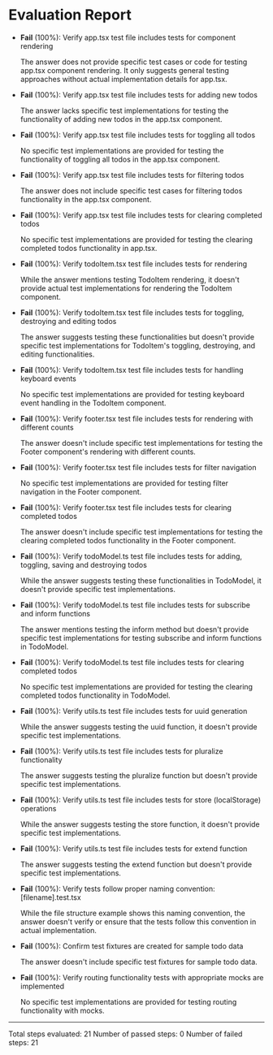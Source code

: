 # Evaluation Report

- **Fail** (100%): Verify app.tsx test file includes tests for component rendering

    The answer does not provide specific test cases or code for testing app.tsx component rendering. It only suggests general testing approaches without actual implementation details for app.tsx.

- **Fail** (100%): Verify app.tsx test file includes tests for adding new todos

    The answer lacks specific test implementations for testing the functionality of adding new todos in the app.tsx component.

- **Fail** (100%): Verify app.tsx test file includes tests for toggling all todos

    No specific test implementations are provided for testing the functionality of toggling all todos in the app.tsx component.

- **Fail** (100%): Verify app.tsx test file includes tests for filtering todos

    The answer does not include specific test cases for filtering todos functionality in the app.tsx component.

- **Fail** (100%): Verify app.tsx test file includes tests for clearing completed todos

    No specific test implementations are provided for testing the clearing completed todos functionality in app.tsx.

- **Fail** (100%): Verify todoItem.tsx test file includes tests for rendering

    While the answer mentions testing TodoItem rendering, it doesn't provide actual test implementations for rendering the TodoItem component.

- **Fail** (100%): Verify todoItem.tsx test file includes tests for toggling, destroying and editing todos

    The answer suggests testing these functionalities but doesn't provide specific test implementations for TodoItem's toggling, destroying, and editing functionalities.

- **Fail** (100%): Verify todoItem.tsx test file includes tests for handling keyboard events

    No specific test implementations are provided for testing keyboard event handling in the TodoItem component.

- **Fail** (100%): Verify footer.tsx test file includes tests for rendering with different counts

    The answer doesn't include specific test implementations for testing the Footer component's rendering with different counts.

- **Fail** (100%): Verify footer.tsx test file includes tests for filter navigation

    No specific test implementations are provided for testing filter navigation in the Footer component.

- **Fail** (100%): Verify footer.tsx test file includes tests for clearing completed todos

    The answer doesn't include specific test implementations for testing the clearing completed todos functionality in the Footer component.

- **Fail** (100%): Verify todoModel.ts test file includes tests for adding, toggling, saving and destroying todos

    While the answer suggests testing these functionalities in TodoModel, it doesn't provide specific test implementations.

- **Fail** (100%): Verify todoModel.ts test file includes tests for subscribe and inform functions

    The answer mentions testing the inform method but doesn't provide specific test implementations for testing subscribe and inform functions in TodoModel.

- **Fail** (100%): Verify todoModel.ts test file includes tests for clearing completed todos

    No specific test implementations are provided for testing the clearing completed todos functionality in TodoModel.

- **Fail** (100%): Verify utils.ts test file includes tests for uuid generation

    While the answer suggests testing the uuid function, it doesn't provide specific test implementations.

- **Fail** (100%): Verify utils.ts test file includes tests for pluralize functionality

    The answer suggests testing the pluralize function but doesn't provide specific test implementations.

- **Fail** (100%): Verify utils.ts test file includes tests for store (localStorage) operations

    While the answer suggests testing the store function, it doesn't provide specific test implementations.

- **Fail** (100%): Verify utils.ts test file includes tests for extend function

    The answer suggests testing the extend function but doesn't provide specific test implementations.

- **Fail** (100%): Verify tests follow proper naming convention: [filename].test.tsx

    While the file structure example shows this naming convention, the answer doesn't verify or ensure that the tests follow this convention in actual implementation.

- **Fail** (100%): Confirm test fixtures are created for sample todo data

    The answer doesn't include specific test fixtures for sample todo data.

- **Fail** (100%): Verify routing functionality tests with appropriate mocks are implemented

    No specific test implementations are provided for testing routing functionality with mocks.

---

Total steps evaluated: 21
Number of passed steps: 0
Number of failed steps: 21